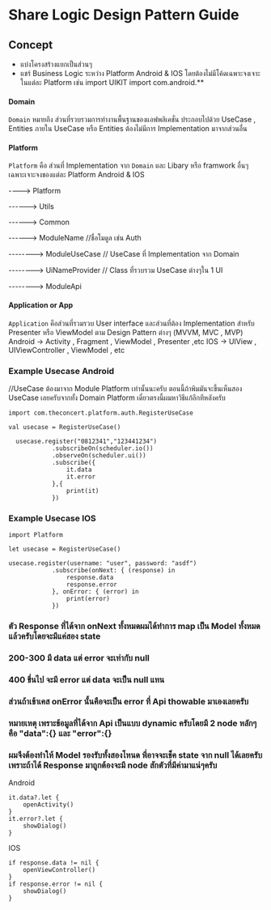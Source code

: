 
# Share Logic Design Pattern Guide

## Concept

- แบ่งโครงสร้างแยกเป็นส่วนๆ
- แชร์ Business Logic ระหว่าง Platform Android & IOS โดยต้องไม่มีโค้ดเฉพาะจงเจาะในแต่ละ Platform เช่น 
import UIKIT 
import com.android.**



#### Domain 

`Domain` หมายถึง ส่วนที่รวบรวมการทำงานพื้นฐานของแอฟพลิเคชั่น ประกอบไปด้วย UseCase , Entities 
ภายใน UseCase หรือ Entities ต้องไม่มีการ Implementation มาจากส่วนอื่น


#### Platform

`Platform` คือ ส่วนที่ Implementation จาก `Domain` และ Libary หรือ framwork อื่นๆ เฉพาะเจาะจงของแต่ละ Platform Android & IOS


----> Platform

------> Utils

------> Common 

------> ModuleName //ชื่อโมดูล เช่น Auth

--------> ModuleUseCase  // UseCase ที่ Implementation จาก Domain

--------> UiNameProvider  // Class ที่รวบรวม UseCase ต่างๆใน 1 UI 

--------> ModuleApi 



#### Application or App
`Application` คือส่วนที่รวมรวบ User interface และส่วนที่ต้อง Implementation สำหรับ Presenter หรือ ViewModel ตาม Design Pattern ต่างๆ (MVVM, MVC , MVP) 
Android -> Activity , Fragment , ViewModel , Presenter ,etc
IOS -> UIView , UIViewController , ViewModel , etc



### Example Usecase Android
//UseCase ต้องมาจาก Module Platform เท่านั้นนะครับ ตอนนี้ถ้าพิมมันจะขึ้นเห็นสอง UseCase เลยครับจากทั้ง Domain Platform เดี๋ยวตรงนี้ผมหาวิธีแก้อีกทีหลังครับ
```
import com.theconcert.platform.auth.RegisterUseCase 

val usecase = RegisterUseCase()

  usecase.register("0812341","123441234")
            .subscribeOn(scheduler.io())
            .observeOn(scheduler.ui())
            .subscribe({
                it.data
                it.error
            },{
                print(it)
            })
```
### Example Usecase IOS
```
import Platform

let usecase = RegisterUseCase()

usecase.register(username: "user", password: "asdf")
            .subscribe(onNext: { (response) in
                response.data
                response.error
            }, onError: { (error) in
                print(error)
            })
```

### ตัว Response ที่ได้จาก onNext ทั้งหมดผมได้ทำการ map เป็น Model ทั้งหมดแล้วครับโดยจะมีแค่สอง state
### 200-300 มี data แต่ error จะเท่ากับ null
### 400 ขึ่นไป จะมี error แต่ data จะเป็น null แทน
### ส่วนถ้าเข้าเคส onError นั้นคือจะเป็น error ที่ Api thowable มาเองเลยครับ

### หมายเหตุ เพราะข้อมูลที่ได้จาก Api เป็นแบบ dynamic ครับโดยมี 2 node หลักๆ คือ "data":{} และ "error":{}
### ผมจึงต้องทำให้ Model รองรับทั้งสองโหนด พี่อาจจะเช็ค state จาก null ได้เลยครับเพราะถ้าได้ Response มาถูกต้องจะมี node สักตัวที่มีค่ามาแน่ๆครับ

Android

    it.data?.let {
        openActivity()
    }
    it.error?.let {
        showDialog()
    }


IOS

    if response.data != nil {
        openViewController()
    }
    if response.error != nil {
        showDialog()
    }
